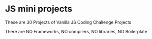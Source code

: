 # JS mini projects

These are 30 Projects of Vanilla JS Coding Challenge Projects

There are NO Frameworks, NO compilers, NO libraries, NO Boilerplate
